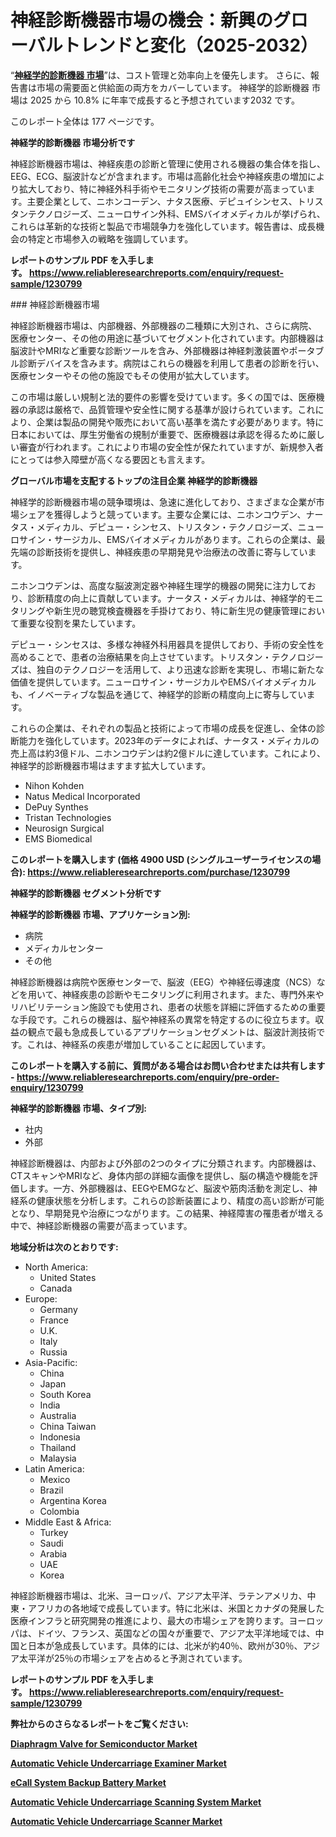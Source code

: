 <p><h1>神経診断機器市場の機会：新興のグローバルトレンドと変化（2025-2032）</h1></p><p>&ldquo;<strong><a href="https://www.reliableresearchreports.com/neurological-diagnostic-equipment-r1230799?utm_campaign=110&utm_medium=9&utm_source=Github&utm_content=ia&utm_term=18012025&utm_id=neurological-diagnostic-equipment">神経学的診断機器 市場</a></strong>&rdquo;は、コスト管理と効率向上を優先します。 さらに、報告書は市場の需要面と供給面の両方をカバーしています。 神経学的診断機器 市場は 2025 から 10.8% に年率で成長すると予想されています2032 です。</p>
<p>このレポート全体は 177 ページです。</p>
<p><strong>神経学的診断機器 市場分析です</strong></p>
<p><p>神経診断機器市場は、神経疾患の診断と管理に使用される機器の集合体を指し、EEG、ECG、脳波計などが含まれます。市場は高齢化社会や神経疾患の増加により拡大しており、特に神経外科手術やモニタリング技術の需要が高まっています。主要企業として、ニホンコーデン、ナタス医療、デピュイシンセス、トリスタンテクノロジーズ、ニューロサイン外科、EMSバイオメディカルが挙げられ、これらは革新的な技術と製品で市場競争力を強化しています。報告書は、成長機会の特定と市場参入の戦略を強調しています。</p></p>
<p><strong>レポートのサンプル PDF を入手します。&nbsp;<a href="https://www.reliableresearchreports.com/enquiry/request-sample/1230799?utm_campaign=110&utm_medium=9&utm_source=Github&utm_content=ia&utm_term=18012025&utm_id=neurological-diagnostic-equipment">https://www.reliableresearchreports.com/enquiry/request-sample/1230799</a></strong></p>
<p><p>### 神経診断機器市場</p><p>神経診断機器市場は、内部機器、外部機器の二種類に大別され、さらに病院、医療センター、その他の用途に基づいてセグメント化されています。内部機器は脳波計やMRIなど重要な診断ツールを含み、外部機器は神経刺激装置やポータブル診断デバイスを含みます。病院はこれらの機器を利用して患者の診断を行い、医療センターやその他の施設でもその使用が拡大しています。</p><p>この市場は厳しい規制と法的要件の影響を受けています。多くの国では、医療機器の承認は厳格で、品質管理や安全性に関する基準が設けられています。これにより、企業は製品の開発や販売において高い基準を満たす必要があります。特に日本においては、厚生労働省の規制が重要で、医療機器は承認を得るために厳しい審査が行われます。これにより市場の安全性が保たれていますが、新規参入者にとっては参入障壁が高くなる要因とも言えます。</p></p>
<p><strong>グローバル市場を支配するトップの注目企業 神経学的診断機器</strong></p>
<p><p>神経学的診断機器市場の競争環境は、急速に進化しており、さまざまな企業が市場シェアを獲得しようと競っています。主要な企業には、ニホンコウデン、ナータス・メディカル、デピュー・シンセス、トリスタン・テクノロジーズ、ニューロサイン・サージカル、EMSバイオメディカルがあります。これらの企業は、最先端の診断技術を提供し、神経疾患の早期発見や治療法の改善に寄与しています。</p><p>ニホンコウデンは、高度な脳波測定器や神経生理学的機器の開発に注力しており、診断精度の向上に貢献しています。ナータス・メディカルは、神経学的モニタリングや新生児の聴覚検査機器を手掛けており、特に新生児の健康管理において重要な役割を果たしています。</p><p>デピュー・シンセスは、多様な神経外科用器具を提供しており、手術の安全性を高めることで、患者の治療結果を向上させています。トリスタン・テクノロジーズは、独自のテクノロジーを活用して、より迅速な診断を実現し、市場に新たな価値を提供しています。ニューロサイン・サージカルやEMSバイオメディカルも、イノベーティブな製品を通じて、神経学的診断の精度向上に寄与しています。</p><p>これらの企業は、それぞれの製品と技術によって市場の成長を促進し、全体の診断能力を強化しています。2023年のデータによれば、ナータス・メディカルの売上高は約3億ドル、ニホンコウデンは約2億ドルに達しています。これにより、神経学的診断機器市場はますます拡大しています。</p></p>
<p><ul><li>Nihon Kohden</li><li>Natus Medical Incorporated</li><li>DePuy Synthes</li><li>Tristan Technologies</li><li>Neurosign Surgical</li><li>EMS Biomedical</li></ul></p>
<p><strong>このレポートを購入します (価格 4900 USD (シングルユーザーライセンスの場合):&nbsp;<a href="https://www.reliableresearchreports.com/purchase/1230799?utm_campaign=110&utm_medium=9&utm_source=Github&utm_content=ia&utm_term=18012025&utm_id=neurological-diagnostic-equipment">https://www.reliableresearchreports.com/purchase/1230799</a></strong></p>
<p><strong>神経学的診断機器 セグメント分析です</strong></p>
<p><strong>神経学的診断機器 市場、アプリケーション別:</strong></p>
<p><ul><li>病院</li><li>メディカルセンター</li><li>その他</li></ul></p>
<p><p>神経診断機器は病院や医療センターで、脳波（EEG）や神経伝導速度（NCS）などを用いて、神経疾患の診断やモニタリングに利用されます。また、専門外来やリハビリテーション施設でも使用され、患者の状態を詳細に評価するための重要な手段です。これらの機器は、脳や神経系の異常を特定するのに役立ちます。収益の観点で最も急成長しているアプリケーションセグメントは、脳波計測技術です。これは、神経系の疾患が増加していることに起因しています。</p></p>
<p><strong>このレポートを購入する前に、質問がある場合はお問い合わせまたは共有します - <a href="https://www.reliableresearchreports.com/enquiry/pre-order-enquiry/1230799?utm_campaign=110&utm_medium=9&utm_source=Github&utm_content=ia&utm_term=18012025&utm_id=neurological-diagnostic-equipment">https://www.reliableresearchreports.com/enquiry/pre-order-enquiry/1230799</a></strong></p>
<p><strong>神経学的診断機器 市場、タイプ別:</strong></p>
<p><ul><li>社内</li><li>外部</li></ul></p>
<p><p>神経診断機器は、内部および外部の2つのタイプに分類されます。内部機器は、CTスキャンやMRIなど、身体内部の詳細な画像を提供し、脳の構造や機能を評価します。一方、外部機器は、EEGやEMGなど、脳波や筋肉活動を測定し、神経系の健康状態を分析します。これらの診断装置により、精度の高い診断が可能となり、早期発見や治療につながります。この結果、神経障害の罹患者が増える中で、神経診断機器の需要が高まっています。</p></p>
<p><strong>地域分析は次のとおりです:</strong></p>
<p><ul>
    <li>
        North America:
        <ul>
            <li>United States</li>
            <li>Canada</li>
        </ul>
    </li>
    <li>
        Europe:
        <ul>
            <li>Germany</li>
            <li>France</li>
            <li>U.K.</li>
            <li>Italy</li>
            <li>Russia</li>
        </ul>
    </li>
    <li>
        Asia-Pacific:
        <ul>
            <li>China</li>
            <li>Japan</li>
            <li>South Korea</li>
            <li>India</li>
            <li>Australia</li>
            <li>China Taiwan</li>
            <li>Indonesia</li>
            <li>Thailand</li>
            <li>Malaysia</li>
        </ul>
    </li>
    <li>
        Latin America:
        <ul>
            <li>Mexico</li>
            <li>Brazil</li>
            <li>Argentina Korea</li>
            <li>Colombia</li>
        </ul>
    </li>
    <li>
        Middle East & Africa:
        <ul>
            <li>Turkey</li>
            <li>Saudi</li>
            <li>Arabia</li>
            <li>UAE</li>
            <li>Korea</li>
        </ul>
    </li>
    </ul></p>
<p><p>神経診断機器市場は、北米、ヨーロッパ、アジア太平洋、ラテンアメリカ、中東・アフリカの各地域で成長しています。特に北米は、米国とカナダの発展した医療インフラと研究開発の推進により、最大の市場シェアを誇ります。ヨーロッパは、ドイツ、フランス、英国などの国々が重要で、アジア太平洋地域では、中国と日本が急成長しています。具体的には、北米が約40％、欧州が30％、アジア太平洋が25％の市場シェアを占めると予測されています。</p></p>
<p><strong>レポートのサンプル PDF を入手します。&nbsp;<a href="https://www.reliableresearchreports.com/enquiry/request-sample/1230799?utm_campaign=110&utm_medium=9&utm_source=Github&utm_content=ia&utm_term=18012025&utm_id=neurological-diagnostic-equipment">https://www.reliableresearchreports.com/enquiry/request-sample/1230799</a></strong></p>
<p><strong></strong></p>
<p><strong></strong></p>
<p><strong></strong></p>
<p><strong></strong></p>
<p><strong>弊社からのさらなるレポートをご覧ください:</strong></p>
<p><strong><p><a href="https://github.com/NarcisoFerry/Market-Research-Report-List-1/blob/main/diaphragm-valve-for-semiconductor-market.md?utm_campaign=110&utm_medium=9&utm_source=Github&utm_content=ia&utm_term=18012025&utm_id=neurological-diagnostic-equipment">Diaphragm Valve for Semiconductor Market</a></p><p><a href="https://github.com/mayabungard8092/Market-Research-Report-List-1/blob/main/automatic-vehicle-undercarriage-examiner-market.md?utm_campaign=110&utm_medium=9&utm_source=Github&utm_content=ia&utm_term=18012025&utm_id=neurological-diagnostic-equipment">Automatic Vehicle Undercarriage Examiner Market</a></p><p><a href="https://github.com/tamiaknaub6/Market-Research-Report-List-1/blob/main/ecall-system-backup-battery-market.md?utm_campaign=110&utm_medium=9&utm_source=Github&utm_content=ia&utm_term=18012025&utm_id=neurological-diagnostic-equipment">eCall System Backup Battery Market</a></p><p><a href="https://github.com/FosterFahey91/Market-Research-Report-List-1/blob/main/automatic-vehicle-undercarriage-scanning-system-market.md?utm_campaign=110&utm_medium=9&utm_source=Github&utm_content=ia&utm_term=18012025&utm_id=neurological-diagnostic-equipment">Automatic Vehicle Undercarriage Scanning System Market</a></p><p><a href="https://github.com/kathiestrine5ty/Market-Research-Report-List-1/blob/main/automatic-vehicle-undercarriage-scanner-market.md?utm_campaign=110&utm_medium=9&utm_source=Github&utm_content=ia&utm_term=18012025&utm_id=neurological-diagnostic-equipment">Automatic Vehicle Undercarriage Scanner Market</a></p></strong></p>
